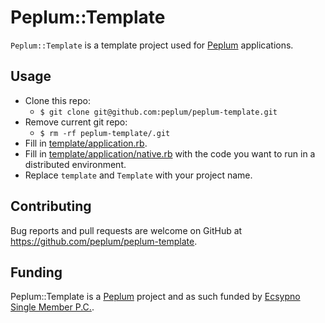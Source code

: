 # Peplum::Template

`Peplum::Template` is a template project used for [Peplum](https://github.com/peplum/peplum) applications.

## Usage

* Clone this repo:
  * `$ git clone git@github.com:peplum/peplum-template.git`
* Remove current git repo:
  * `$ rm -rf peplum-template/.git`
* Fill in [template/application.rb](https://github.com/peplum/template/blob/master/lib/peplum/template/application.rb).
* Fill in [template/application/native.rb](https://github.com/peplum/template/blob/master/lib/peplum/template/application/native.rb) with the 
code you want to run in a distributed environment.
* Replace `template` and `Template` with your project name.

## Contributing

Bug reports and pull requests are welcome on GitHub at https://github.com/peplum/peplum-template.

## Funding

Peplum::Template is a [Peplum](https://github.com/peplum/) project and as such funded by [Ecsypno Single Member P.C.](https://ecsypno.com).
